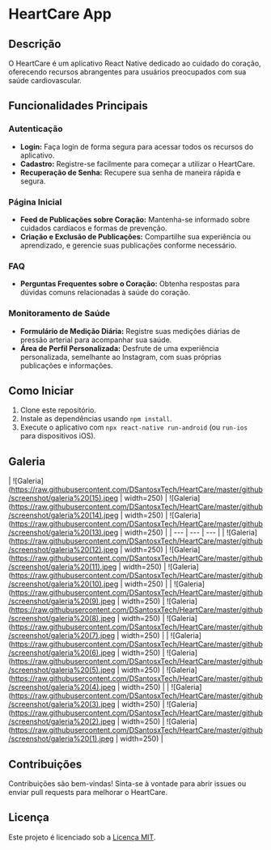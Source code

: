 # HeartCare App

## Descrição
O HeartCare é um aplicativo React Native dedicado ao cuidado do coração, oferecendo recursos abrangentes para usuários preocupados com sua saúde cardiovascular.

## Funcionalidades Principais

### Autenticação
- **Login:** Faça login de forma segura para acessar todos os recursos do aplicativo.
- **Cadastro:** Registre-se facilmente para começar a utilizar o HeartCare.
- **Recuperação de Senha:** Recupere sua senha de maneira rápida e segura.

### Página Inicial
- **Feed de Publicações sobre Coração:** Mantenha-se informado sobre cuidados cardíacos e formas de prevenção.
- **Criação e Exclusão de Publicações:** Compartilhe sua experiência ou aprendizado, e gerencie suas publicações conforme necessário.

### FAQ
- **Perguntas Frequentes sobre o Coração:** Obtenha respostas para dúvidas comuns relacionadas à saúde do coração.

### Monitoramento de Saúde
- **Formulário de Medição Diária:** Registre suas medições diárias de pressão arterial para acompanhar sua saúde.
- **Área de Perfil Personalizada:** Desfrute de uma experiência personalizada, semelhante ao Instagram, com suas próprias publicações e informações.

## Como Iniciar
1. Clone este repositório.
2. Instale as dependências usando `npm install`.
3. Execute o aplicativo com `npx react-native run-android` (ou `run-ios` para dispositivos iOS).

## Galeria
| ![Galeria](https://raw.githubusercontent.com/DSantosxTech/HeartCare/master/github/screenshot/galeria%20(15).jpeg | width=250) | ![Galeria](https://raw.githubusercontent.com/DSantosxTech/HeartCare/master/github/screenshot/galeria%20(14).jpeg | width=250) | ![Galeria](https://raw.githubusercontent.com/DSantosxTech/HeartCare/master/github/screenshot/galeria%20(13).jpeg | width=250) |
| --- | --- | --- |
| ![Galeria](https://raw.githubusercontent.com/DSantosxTech/HeartCare/master/github/screenshot/galeria%20(12).jpeg | width=250) | ![Galeria](https://raw.githubusercontent.com/DSantosxTech/HeartCare/master/github/screenshot/galeria%20(11).jpeg | width=250) | ![Galeria](https://raw.githubusercontent.com/DSantosxTech/HeartCare/master/github/screenshot/galeria%20(10).jpeg | width=250) |
| ![Galeria](https://raw.githubusercontent.com/DSantosxTech/HeartCare/master/github/screenshot/galeria%20(9).jpeg | width=250) | ![Galeria](https://raw.githubusercontent.com/DSantosxTech/HeartCare/master/github/screenshot/galeria%20(8).jpeg | width=250) | ![Galeria](https://raw.githubusercontent.com/DSantosxTech/HeartCare/master/github/screenshot/galeria%20(7).jpeg | width=250) |
| ![Galeria](https://raw.githubusercontent.com/DSantosxTech/HeartCare/master/github/screenshot/galeria%20(6).jpeg | width=250) | ![Galeria](https://raw.githubusercontent.com/DSantosxTech/HeartCare/master/github/screenshot/galeria%20(5).jpeg | width=250) | ![Galeria](https://raw.githubusercontent.com/DSantosxTech/HeartCare/master/github/screenshot/galeria%20(4).jpeg | width=250) |
| ![Galeria](https://raw.githubusercontent.com/DSantosxTech/HeartCare/master/github/screenshot/galeria%20(3).jpeg | width=250) | ![Galeria](https://raw.githubusercontent.com/DSantosxTech/HeartCare/master/github/screenshot/galeria%20(2).jpeg | width=250) | ![Galeria](https://raw.githubusercontent.com/DSantosxTech/HeartCare/master/github/screenshot/galeria%20(1).jpeg | width=250) |

## Contribuições
Contribuições são bem-vindas! Sinta-se à vontade para abrir issues ou enviar pull requests para melhorar o HeartCare.

## Licença
Este projeto é licenciado sob a [Licença MIT](LICENSE).